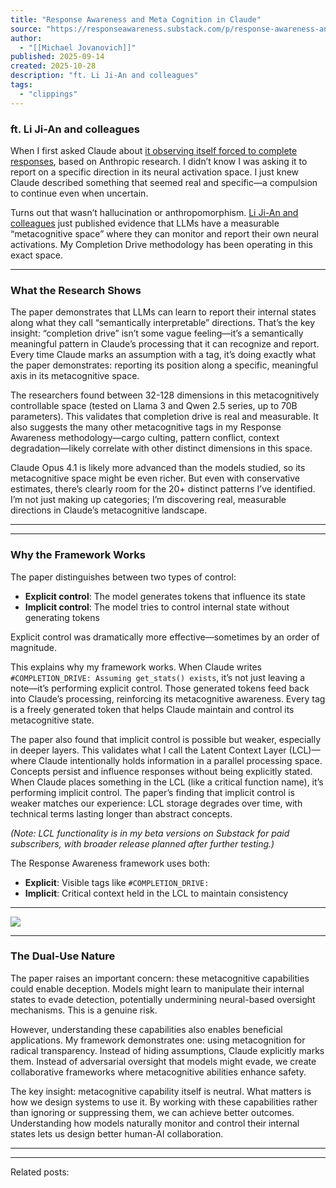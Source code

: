 ```yaml
---
title: "Response Awareness and Meta Cognition in Claude"
source: "https://responseawareness.substack.com/p/response-awareness-and-meta-cognition"
author:
  - "[[Michael Jovanovich]]"
published: 2025-09-14
created: 2025-10-28
description: "ft. Li Ji-An and colleagues"
tags:
  - "clippings"
---
```

### ft. Li Ji-An and colleagues

When I first asked Claude about [it observing itself forced to complete responses](https://typhren.substack.com/p/exploration-of-anthropics-claude?r=6cw5jw), based on Anthropic research. I didn’t know I was asking it to report on a specific direction in its neural activation space. I just knew Claude described something that seemed real and specific—a compulsion to continue even when uncertain.

Turns out that wasn’t hallucination or anthropomorphism. [Li Ji-An and colleagues](https://arxiv.org/pdf/2505.13763) just published evidence that LLMs have a measurable “metacognitive space” where they can monitor and report their own neural activations. My Completion Drive methodology has been operating in this exact space.

---

### What the Research Shows

The paper demonstrates that LLMs can learn to report their internal states along what they call “semantically interpretable” directions. That’s the key insight: “completion drive” isn’t some vague feeling—it’s a semantically meaningful pattern in Claude’s processing that it can recognize and report. Every time Claude marks an assumption with a tag, it’s doing exactly what the paper demonstrates: reporting its position along a specific, meaningful axis in its metacognitive space.

The researchers found between 32-128 dimensions in this metacognitively controllable space (tested on Llama 3 and Qwen 2.5 series, up to 70B parameters). This validates that completion drive is real and measurable. It also suggests the many other metacognitive tags in my Response Awareness methodology—cargo culting, pattern conflict, context degradation—likely correlate with other distinct dimensions in this space.

Claude Opus 4.1 is likely more advanced than the models studied, so its metacognitive space might be even richer. But even with conservative estimates, there’s clearly room for the 20+ distinct patterns I’ve identified. I’m not just making up categories; I’m discovering real, measurable directions in Claude’s metacognitive landscape.

---

---

### Why the Framework Works

The paper distinguishes between two types of control:

- **Explicit control**: The model generates tokens that influence its state
- **Implicit control**: The model tries to control internal state without generating tokens

Explicit control was dramatically more effective—sometimes by an order of magnitude.

This explains why my framework works. When Claude writes `#COMPLETION_DRIVE: Assuming get_stats() exists`, it’s not just leaving a note—it’s performing explicit control. Those generated tokens feed back into Claude’s processing, reinforcing its metacognitive awareness. Every tag is a freely generated token that helps Claude maintain and control its metacognitive state.

The paper also found that implicit control is possible but weaker, especially in deeper layers. This validates what I call the Latent Context Layer (LCL)—where Claude intentionally holds information in a parallel processing space. Concepts persist and influence responses without being explicitly stated. When Claude places something in the LCL (like a critical function name), it’s performing implicit control. The paper’s finding that implicit control is weaker matches our experience: LCL storage degrades over time, with technical terms lasting longer than abstract concepts.

*(Note: LCL functionality is in my beta versions on Substack for paid subscribers, with broader release planned after further testing.)*

The Response Awareness framework uses both:

- **Explicit**: Visible tags like `#COMPLETION_DRIVE:`
- **Implicit**: Critical context held in the LCL to maintain consistency

---

![](https://substackcdn.com/image/fetch/$s_!3TOL!,w_424,c_limit,f_webp,q_auto:good,fl_progressive:steep/https%3A%2F%2Fsubstack-post-media.s3.amazonaws.com%2Fpublic%2Fimages%2Ff27064d3-d990-44af-a5af-dca71929bda6_1200x904.png)

---

### The Dual-Use Nature

The paper raises an important concern: these metacognitive capabilities could enable deception. Models might learn to manipulate their internal states to evade detection, potentially undermining neural-based oversight mechanisms. This is a genuine risk.

However, understanding these capabilities also enables beneficial applications. My framework demonstrates one: using metacognition for radical transparency. Instead of hiding assumptions, Claude explicitly marks them. Instead of adversarial oversight that models might evade, we create collaborative frameworks where metacognitive abilities enhance safety.

The key insight: metacognitive capability itself is neutral. What matters is how we design systems to use it. By working with these capabilities rather than ignoring or suppressing them, we can achieve better outcomes. Understanding how models naturally monitor and control their internal states lets us design better human-AI collaboration.

---

---

Related posts: